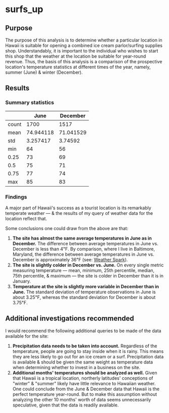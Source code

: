 # surfs_up

## Purpose

The purpose of this analysis is to determine whether a particular location in Hawaii is suitable for opening a combined ice cream parlor/surfing supplies shop. Understandably, it is important to the individual who wishes to start this shop that the weather at the location be suitable for year-round revenue. Thus, the basis of this analysis is a comparison of the prospective location's temperature statistics at different times of the year, namely, summer (June) & winter (December).

## Results

### Summary statistics
||June|December|
|---|---|---|
|count|1700|1517|
|mean|74.944118|71.041529|
|std|3.257417|3.74592|
|min|64|56|
|0.25|73|69|
|0.5|75|71|
|0.75|77|74|
|max|85|83|

### Findings
A major part of Hawaii's success as a tourist location is its remarkably temperate weather — & the results of my query of weather data for the location reflect that.

Some conclusions one could draw from the above are that:
1. **The site has almost the same average temperatures in June as in December.** The difference between average temperatures in June vs. December is less than 4℉. By comparison, where I live in Baltimore, Maryland, the difference between average temperatures in June vs. December is approximately 36℉ (see: [Weather Spark](https://weatherspark.com/y/21918/Average-Weather-in-Baltimore-Maryland-United-States-Year-Round)).
2. **The site is slightly colder in December vs. June.** On every single metric measuring temperature — mean, minimum, 25th percentile, median, 75th percentile, & maximum — the site is colder in December than it is in January.
3. **Temperature at the site is slightly more variable in December than in June.** The standard deviation of temperature observations in June is about 3.25℉, whereas the standard deviation for December is about 3.75℉.

## Additional investigations recommended
I would recommend the following additional queries to be made of the data available for the site:
1. **Precipitation data needs to be taken into account.** Regardless of the temperature, people are going to stay inside when it is rainy. This means they are less likely to go out for an ice cream or a surf. Precipitation data is available & should be given the same weight as temperature data when determining whether to invest in a business on the site.
2. **Additional months' temperatures should be analyzed as well.** Given that Hawaii is a tropical location, northerly latitudes' conceptions of "winter" & "summer" likely have little relevance to Hawaiian weather. One could conclude from the June & December data that Hawaii is the perfect temperature year-round. But to make this assumption without analyzing the other 10 months' worth of data seems unnecessarily speculative, given that the data is readily available.